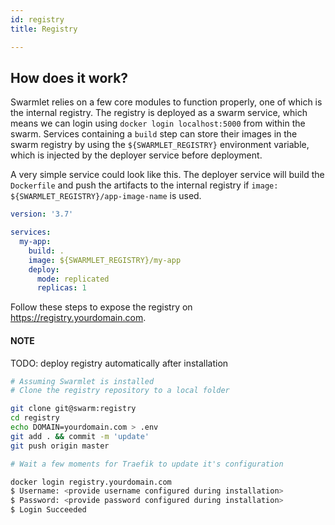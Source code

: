 ```yaml
---
id: registry
title: Registry

---
```


## How does it work?
Swarmlet relies on a few core modules to function properly, one of which is the internal registry. The registry is deployed as a swarm service, which means we can login using `docker login localhost:5000` from within the swarm. Services containing a `build` step can store their images in the swarm registry by using the `${SWARMLET_REGISTRY}` environment variable, which is injected by the deployer service before deployment.  

A very simple service could look like this. The deployer service will build the `Dockerfile` and push the artifacts to the internal registry if `image: ${SWARMLET_REGISTRY}/app-image-name` is used.
```yml
version: '3.7'

services:
  my-app:
    build: .
    image: ${SWARMLET_REGISTRY}/my-app
    deploy:
      mode: replicated
      replicas: 1
```
Follow these steps to expose the registry on https://registry.yourdomain.com.
#### NOTE
TODO: deploy registry automatically after installation

```bash
# Assuming Swarmlet is installed
# Clone the registry repository to a local folder

git clone git@swarm:registry
cd registry
echo DOMAIN=yourdomain.com > .env
git add . && commit -m 'update'
git push origin master

# Wait a few moments for Traefik to update it's configuration

docker login registry.yourdomain.com
$ Username: <provide username configured during installation>
$ Password: <provide password configured during installation>
$ Login Succeeded
```
